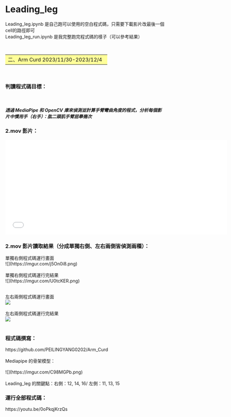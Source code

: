 # Leading_leg

Leading_leg.ipynb 是自己跑可以使用的空白程式碼，只需要下載影片改最後一個cell的路徑即可<br>
Leading_leg_run.ipynb 是我完整跑完程式碼的樣子（可以參考結果）


&emsp;<font size=6><table><tr><td bgcolor=#ffff99> 
二、Arm Curd 2023/11/30-2023/12/4&ensp; </td></tr></table></font>
<br>
<h3>判讀程式碼目標：</h3>
<br>
<h5>透過 MediaPipe 和 OpenCV 庫來偵測並計算手臂彎曲角度的程式，分析每個影片中慣用手（右手）：肱二頭肌手臂屈舉幾次</h5> 

<h3>2.mov 影片：</h3>

<iframe 
src="/Users/peilinyang/Desktop/ArmCurd/1.mov" 
scrolling="no" 
border="0" 
frameborder="no" 
framespacing="0" 
allowfullscreen="true" 
height=300
width=700> 
</iframe><br>


<h3>2.mov 影片讀取結果（分成單獨右側、左右兩側皆偵測兩種）：</h3>
單獨右側程式碼運行畫面<br>
![](https://imgur.com/j5On0i8.png)<br>
<br>
單獨右側程式碼運行完結果<br>
![](https://imgur.com/U0tcKER.png)<br>
<br>

左右兩側程式碼運行畫面<br>
![](https://imgur.com/nDmwOAm.png)<br>
<br>
左右兩側程式碼運行完結果<br>
![](https://imgur.com/tHovF3y.png)<br>
<br>


<h3>程式碼撰寫：</h3>
https://github.com/PEILINGYANG0202/Arm_Curd
<br>
<br>
Mediapipe 的骨架模型：
<br>
<br>
![](https://imgur.com/C98MGPb.png)<br>
<br>
Leading_leg 的關鍵點：右側：12, 14, 16/ 左側：11, 13, 15
<br>

<h3>運行全部程式碼：</h3>
https://youtu.be/0oPkqjKrzQs
<br>
<br>
<br>
